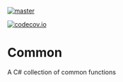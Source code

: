 [![master](https://api.travis-ci.org/nuhaven/Common.svg?branch=master)](https://travis-ci.org/nuhaven/Common)

[![codecov.io](http://codecov.io/github/nuhaven/Common/coverage.svg?branch=master)](http://codecov.io/github/nuhaven/Common?branch=master)

# Common
A C# collection of common functions

